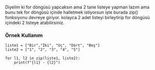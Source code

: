 Diyelim ki for döngüsü yapcaksın ama 2 tane listeye yapman lazım ama bunu tek for döngüsü içinde halletmek istiyorsun işte burada zip() fonksiyonu devreye giriyor. kolayca 2 adet listeyi birleytirip for döngüsü içindeki 2 listeye atabilirsiniz.

<h3>Örnek Kullanım</h3>

```
liste1 = ["Bir","İki", "Üç", "Dört", "Beş"]
liste2 = ["1", "2", "3", "4", "5"]

for l1, l2 in zip(liste1, liste2):
    print(f"{l1} - {l2}")
```
